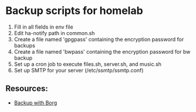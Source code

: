 # Backup scripts for homelab

1. Fill in all fields in env file
2. Edit ha-notify path in common.sh
3. Create a file named 'gpgpass' containing the encryption password for backups
4. Create a file named 'bwpass' containing the encryption password for bw backup
5. Set up a cron job to execute files.sh, server.sh, and music.sh
6. Set up SMTP for your server (/etc/ssmtp/ssmtp.conf)


## Resources:
- [Backup with Borg](https://jstaf.github.io/2018/03/12/backups-with-borg-rsync.html)
